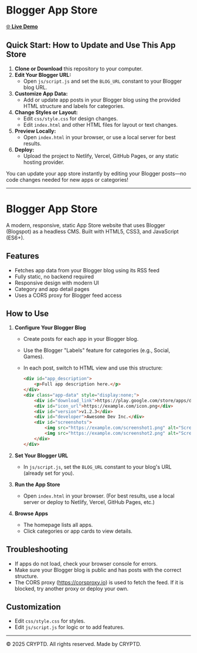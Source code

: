 # Blogger App Store

[🌐 **Live Demo**](https://cryptd-irs.github.io/bloggerappstore/)

## Quick Start: How to Update and Use This App Store

1. **Clone or Download** this repository to your computer.
2. **Edit Your Blogger URL:**
   - Open `js/script.js` and set the `BLOG_URL` constant to your Blogger blog URL.
3. **Customize App Data:**
   - Add or update app posts in your Blogger blog using the provided HTML structure and labels for categories.
4. **Change Styles or Layout:**
   - Edit `css/style.css` for design changes.
   - Edit `index.html` and other HTML files for layout or text changes.
5. **Preview Locally:**
   - Open `index.html` in your browser, or use a local server for best results.
6. **Deploy:**
   - Upload the project to Netlify, Vercel, GitHub Pages, or any static hosting provider.

You can update your app store instantly by editing your Blogger posts—no code changes needed for new apps or categories!

---

# Blogger App Store

A modern, responsive, static App Store website that uses Blogger (Blogspot) as a headless CMS. Built with HTML5, CSS3, and JavaScript (ES6+).

## Features
- Fetches app data from your Blogger blog using its RSS feed
- Fully static, no backend required
- Responsive design with modern UI
- Category and app detail pages
- Uses a CORS proxy for Blogger feed access

## How to Use

1. **Configure Your Blogger Blog**
   - Create posts for each app in your Blogger blog.
   - Use the Blogger "Labels" feature for categories (e.g., Social, Games).
   - In each post, switch to HTML view and use this structure:

     ```html
     <div id="app_description">
         <p>Full app description here.</p>
     </div>
     <div class="app-data" style="display:none;">
         <div id="download_link">https://play.google.com/store/apps/details?id=com.example.app</div>
         <div id="icon_url">https://example.com/icon.png</div>
         <div id="version">v1.2.3</div>
         <div id="developer">Awesome Dev Inc.</div>
         <div id="screenshots">
             <img src="https://example.com/screenshot1.png" alt="Screenshot 1">
             <img src="https://example.com/screenshot2.png" alt="Screenshot 2">
         </div>
     </div>
     ```

2. **Set Your Blogger URL**
   - In `js/script.js`, set the `BLOG_URL` constant to your blog's URL (already set for you).

3. **Run the App Store**
   - Open `index.html` in your browser. (For best results, use a local server or deploy to Netlify, Vercel, GitHub Pages, etc.)

4. **Browse Apps**
   - The homepage lists all apps.
   - Click categories or app cards to view details.

## Troubleshooting
- If apps do not load, check your browser console for errors.
- Make sure your Blogger blog is public and has posts with the correct structure.
- The CORS proxy (https://corsproxy.io) is used to fetch the feed. If it is blocked, try another proxy or deploy your own.

## Customization
- Edit `css/style.css` for styles.
- Edit `js/script.js` for logic or to add features.

---

© 2025 CRYPTD. All rights reserved. Made by CRYPTD.
